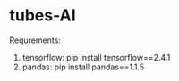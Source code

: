 # tubes-AI

Requrements:

1. tensorflow: pip install tensorflow==2.4.1
2. pandas: pip install pandas==1.1.5
